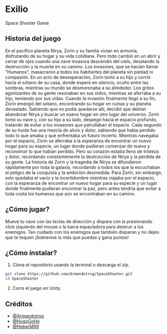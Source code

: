 # Exilio
Space Shooter Game

## Historia del juego
En el pacífico planeta Nirya, Zorin y su familia vivían en armonía, disfrutando de su hogar y su vida cotidiana. Pero todo cambió en un abrir y cerrar de ojos cuando una nave invasora descendió del cielo, desatando la destrucción y la muerte en su camino. Los invasores, que se hacían llamar "Humanos", masacraron a todos los habitantes del planeta sin piedad ni compasión. 
En un acto de desesperación, Zorin tomó a su hijo y corrió hacia el sótano de su casa, donde esperó en silencio, oculto entre las sombras, mientras su mundo se desmoronaba a su alrededor. Los gritos agonizantes de su gente resonaban en sus oídos, mientras se aferraba a su hijo, temiendo por sus vidas.
Cuando la invasión finalmente llegó a su fin, Zorin emergió del sótano, encontrando su hogar en ruinas y su planeta devastado. Sabiendo que no podía quedarse allí, decidió que debían abandonar Nirya y buscar un nuevo hogar en otro lugar del universo.
Zorin tomó su nave y, con su hijo a su lado, despegó hacia el espacio profundo, tratando de evitar a los invasores que patrullaban el espacio. Cada segundo de su huida fue una mezcla de alivio y dolor, sabiendo que había perdido todo lo que amaba y que enfrentaba un futuro incierto.
Mientras navegaba por el espacio, Zorin se aferraba a la esperanza de encontrar un nuevo hogar para su especie, un lugar donde pudieran comenzar de nuevo y reconstruir lo que habían perdido. Pero su corazón estaba lleno de tristeza y dolor, recordando constantemente la destrucción de Nirya y la pérdida de su gente.
La historia de Zorin y la tragedia de Nirya se difundieron rápidamente por toda la galaxia, recordando a todos los que la escuchaban el peligro de la conquista y la ambición desmedida. Para Zorin, sin embargo, solo quedaba el vacío y la incertidumbre mientras viajaba por el espacio, con la esperanza de encontrar un nuevo hogar para su especie y un lugar donde finalmente pudieran encontrar la paz, pero antes tendría que evitar a toda costa los humanos que aún se encontraban en su camino.

## ¿Cómo jugar?
Mueve tu nave con las teclas de dirección y dispara con la presionando click izquierdo del mouse o la barra espaciadora para destruir a los enemigos. Ten cuidado con los enemigos que también disparan y no dejes que te toquen ¡Sobrevive lo más que puedas y gana puntos!

## ¿Cómo instalar?
1. Clona el repositorio usando la terminal o descarga el zip.

```bash
git clone https://github.com/Armandotrsg/SpaceShooter.git
cd SpaceShooter
```

2. Corre el juego en Unity.

## Créditos
- [@Armandotrsg](https://github.com/Armandotrsg)
- [@HugoGoHe](https://github.com/HugoGoHe)
- [@HeberM69](https://github.com/HeberM69)
